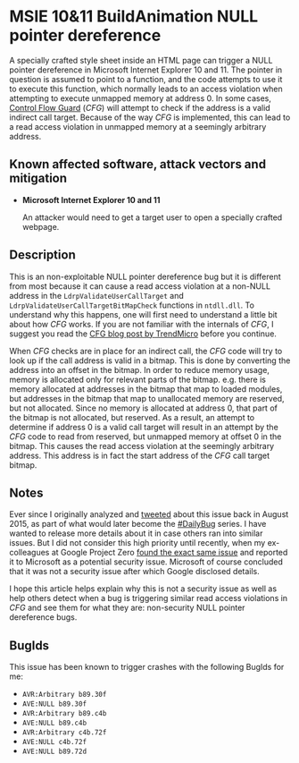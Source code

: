 MSIE 10&11 BuildAnimation NULL pointer dereference
==================================================

A specially crafted style sheet inside an HTML page can trigger a NULL pointer
dereference in Microsoft Internet Explorer 10 and 11. The pointer in question
is assumed to point to a function, and the code attempts to use it to execute
this function, which normally leads to an access violation when attempting to
execute unmapped memory at address 0. In some cases, [Control Flow Guard][]
(*CFG*) will attempt to check if the address is a valid indirect call target.
Because of the way *CFG* is implemented, this can lead to a read access
violation in unmapped memory at a seemingly arbitrary address.

Known affected software, attack vectors and mitigation
------------------------------------------------------
+ **Microsoft Internet Explorer 10 and 11**

  An attacker would need to get a target user to open a specially crafted
  webpage.

Description
-----------
This is an non-exploitable NULL pointer dereference bug but it is different from
most because it can cause a read access violation at a non-NULL address in the
`LdrpValidateUserCallTarget` and `LdrpValidateUserCallTargetBitMapCheck`
functions in `ntdll.dll`. To understand why this happens, one will first need
to understand a little bit about how *CFG* works. If you are not familiar with
the internals of *CFG*, I suggest you read the [CFG blog post by TrendMicro][]
before you continue.

When *CFG* checks are in place for an indirect call, the *CFG* code will try to
look up if the call address is valid in a bitmap. This is done by converting the
address into an offset in the bitmap. In order to reduce memory usage, memory
is allocated only for relevant parts of the bitmap. e.g. there is memory
allocated at addresses in the bitmap that map to loaded modules, but addresses
in the bitmap that map to unallocated memory are reserved, but not allocated.
Since no memory is allocated at address 0, that part of the bitmap is not
allocated, but reserved. As a result, an attempt to determine if address 0 is a
valid call target will result in an attempt by the *CFG* code to read from
reserved, but unmapped memory at offset 0 in the bitmap. This causes the
read access violation at the seemingly arbitrary address. This address is in
fact the start address of the *CFG* call target bitmap.

Notes
-----
Ever since I originally analyzed and [tweeted][] about this issue back in
August 2015, as part of what would later become the [#DailyBug][] series. I
have wanted to release more details about it in case others ran into similar
issues. But I did not consider this high priority until recently, when my
ex-colleagues at Google Project Zero [found the exact same issue][] and
reported it to Microsoft as a potential security issue. Microsoft of course
concluded that it was not a security issue after which Google disclosed details.

I hope this article helps explain why this is not a security issue as well as
help others detect when a bug is triggering similar read access violations in
*CFG* and see them for what they are: non-security NULL pointer dereference
bugs.

BugIds
------
This issue has been known to trigger crashes with the following BugIds for me:
* `AVR:Arbitrary b89.30f`
* `AVE:NULL b89.30f`
* `AVR:Arbitrary b89.c4b`
* `AVE:NULL b89.c4b`
* `AVR:Arbitrary c4b.72f`
* `AVE:NULL c4b.72f`
* `AVE:NULL b89.72d`

[Control Flow Guard]: https://msdn.microsoft.com/en-us/library/windows/desktop/mt637065%28v=vs.85%29.aspx
[CFG blog post by TrendMicro]: http://blog.trendmicro.com/trendlabs-security-intelligence/exploring-control-flow-guard-in-windows-10/
[tweeted]: https://twitter.com/berendjanwever/status/637961084742275072
[#DailyBug]: https://twitter.com/hashtag/DailyBug
[found the exact same issue]: https://code.google.com/p/google-security-research/issues/detail?id=669